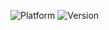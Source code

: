 ![Platform](https://img.shields.io/badge/Platform-Android-Sucess)
![Version](https://img.shields.io/badge/Version-α_2.1.4-success) 
